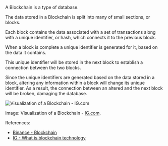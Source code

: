 A Blockchain is a type of database.

The data stored in a Blockchain is split into many of small sections, or blocks.

Each block contains the data associated with a set of transactions along with a
unique identifier, or hash, which connects it to the previous block.

When a block is complete a unique identifier is generated for it, based on the data it contains.

This unique identifier will be stored in the next block to establish a connection between the two blocks.

Since the unique identifiers are generated based on the data stored in a block,
altering any information within a block will change its unique identifier.
As a result, the connection between an altered and the next block will
be broken, damaging the database.

![Visualization of a Blockchain - IG.com](https://a.c-dn.net/c/content/dam/publicsites/igcom/uk/images/ContentImage/IG-What-is-blockchain-technology-Blocks-with-des.png)

Image: Visualization of a Blockchain - [IG.com](https://www.ig.com/en/trading-strategies/what-is-blockchain-technology--200710).

References:
-   [Binance - Blockchain](https://academy.binance.com/en/glossary/blockchain)
-   [IG - What is blockchain technology](https://www.ig.com/en/trading-strategies/what-is-blockchain-technology--200710)
